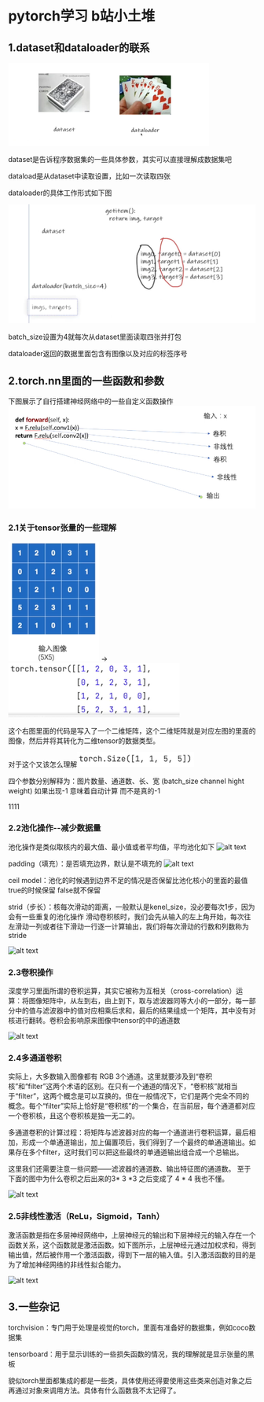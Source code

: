 # pytorch学习 b站小土堆
## 1.dataset和dataloader的联系
![alt text](./image/image.png)

dataset是告诉程序数据集的一些具体参数，其实可以直接理解成数据集吧

dataload是从dataset中读取设置，比如一次读取四张

dataloader的具体工作形式如下图

![alt text](./image/image-1.png)

batch_size设置为4就每次从dataset里面读取四张并打包

dataloader返回的数据里面包含有图像以及对应的标签序号

## 2.torch.nn里面的一些函数和参数
下图展示了自行搭建神经网络中的一些自定义函数操作
![alt text](./image/image-2.png)


### 2.1关于tensor张量的一些理解
![alt text](./image/image-5.png) -> ![alt text](./image/image-3.png) 

这个右图里面的代码是写入了一个二维矩阵，这个二维矩阵就是对应左图的里面的图像，然后并将其转化为二维tensor的数据类型。

对于这个又该怎么理解![alt text](./image/image-6.png)

四个参数分别解释为：图片数量、通道数、长、宽
(batch_size channel hight weight)
如果出现-1 意味着自动计算 而不是真的-1

1111


### 2.2池化操作--减少数据量
池化操作是类似取核内的最大值、最小值或者平均值，平均池化如下
![alt text](https://i-blog.csdnimg.cn/blog_migrate/81276e1cf53ca571769e6d8a18cf1109.png)


padding（填充）：是否填充边界，默认是不填充的
![alt text](https://pica.zhimg.com/v2-2a2307d5c20551f1a3e8458c7070cf16_b.webp)

ceil model：池化的时候遇到边界不足的情况是否保留比池化核小的里面的最值 true的时候保留 false就不保留

strid（步长）：核每次滑动的距离，一般默认是kenel_size，没必要每次1步，因为会有一些重复的池化操作
滑动卷积核时，我们会先从输入的左上角开始，每次往左滑动一列或者往下滑动一行逐一计算输出，我们将每次滑动的行数和列数称为stride

![alt text](https://pic3.zhimg.com/v2-294159b043a917ea622e1794b4857a34_b.webp)

### 2.3卷积操作

深度学习里面所谓的卷积运算，其实它被称为互相关（cross-correlation）运算：将图像矩阵中，从左到右，由上到下，取与滤波器同等大小的一部分，每一部分中的值与滤波器中的值对应相乘后求和，最后的结果组成一个矩阵，其中没有对核进行翻转。卷积会影响原来图像中tensor的中的通道数

![alt text](https://pica.zhimg.com/v2-705305fee5a050575544c64067405fce_b.webp)

### 2.4多通道卷积
实际上，大多数输入图像都有 RGB 3个通道。这里就要涉及到“卷积核”和“filter”这两个术语的区别。在只有一个通道的情况下，“卷积核”就相当于“filter”，这两个概念是可以互换的。但在一般情况下，它们是两个完全不同的概念。每个“filter”实际上恰好是“卷积核”的一个集合，在当前层，每个通道都对应一个卷积核，且这个卷积核是独一无二的。

多通道卷积的计算过程：将矩阵与滤波器对应的每一个通道进行卷积运算，最后相加，形成一个单通道输出，加上偏置项后，我们得到了一个最终的单通道输出。如果存在多个filter，这时我们可以把这些最终的单通道输出组合成一个总输出。

这里我们还需要注意一些问题——滤波器的通道数、输出特征图的通道数。
至于下面的图中为什么卷积之后出来的3* 3 *3 之后变成了 4 * 4 我也不懂。

![alt text](https://pic3.zhimg.com/v2-fc70463d7f82f7268ee23b7235515f4a_r.jpg)

### 2.5非线性激活（ReLu，Sigmoid，Tanh）
激活函数是指在多层神经网络中，上层神经元的输出和下层神经元的输入存在一个函数关系，这个函数就是激活函数。如下图所示，上层神经元通过加权求和，得到输出值，然后被作用一个激活函数，得到下一层的输入值。引入激活函数的目的是为了增加神经网络的非线性拟合能力。

![alt text](https://pic1.zhimg.com/v2-5858ca1d385fa40c877b324ff488561a_b.webp?consumer=ZHI_MENG)

## 3.一些杂记
torchvision：专门用于处理是视觉的torch，里面有准备好的数据集，例如coco数据集

tensorboard：用于显示训练的一些损失函数的情况，我的理解就是显示张量的黑板

貌似torch里面都集成的都是一些类，具体使用还得要使用这些类来创造对象之后再通过对象来调用方法。具体有什么函数我不太记得了。

